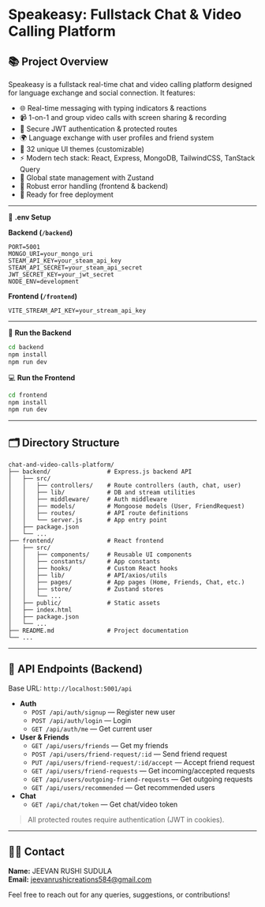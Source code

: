 # Speakeasy: Fullstack Chat & Video Calling Platform

## 📚 Project Overview
Speakeasy is a fullstack real-time chat and video calling platform designed for language exchange and social connection. It features:

- 🌐 Real-time messaging with typing indicators & reactions
- 📹 1-on-1 and group video calls with screen sharing & recording
- 🔐 Secure JWT authentication & protected routes
- 🌍 Language exchange with user profiles and friend system
- 🎨 32 unique UI themes (customizable)
- ⚡ Modern tech stack: React, Express, MongoDB, TailwindCSS, TanStack Query
- 🧠 Global state management with Zustand
- 🚨 Robust error handling (frontend & backend)
- 🚀 Ready for free deployment


---

🧪 **.env Setup**

**Backend (`/backend`)**
```
PORT=5001
MONGO_URI=your_mongo_uri
STEAM_API_KEY=your_steam_api_key
STEAM_API_SECRET=your_steam_api_secret
JWT_SECRET_KEY=your_jwt_secret
NODE_ENV=development
```

**Frontend (`/frontend`)**
```
VITE_STREAM_API_KEY=your_stream_api_key
```

---

🔧 **Run the Backend**
```bash
cd backend
npm install
npm run dev
```

💻 **Run the Frontend**
```bash
cd frontend
npm install
npm run dev
```

---



## 🗂️ Directory Structure

```
chat-and-video-calls-platform/
├── backend/                # Express.js backend API
│   ├── src/
│   │   ├── controllers/    # Route controllers (auth, chat, user)
│   │   ├── lib/            # DB and stream utilities
│   │   ├── middleware/     # Auth middleware
│   │   ├── models/         # Mongoose models (User, FriendRequest)
│   │   ├── routes/         # API route definitions
│   │   └── server.js       # App entry point
│   ├── package.json
│   └── ...
├── frontend/               # React frontend
│   ├── src/
│   │   ├── components/     # Reusable UI components
│   │   ├── constants/      # App constants
│   │   ├── hooks/          # Custom React hooks
│   │   ├── lib/            # API/axios/utils
│   │   ├── pages/          # App pages (Home, Friends, Chat, etc.)
│   │   ├── store/          # Zustand stores
│   │   └── ...
│   ├── public/             # Static assets
│   ├── index.html
│   ├── package.json
│   └── ...
├── README.md               # Project documentation
└── ...
```

---

## 📡 API Endpoints (Backend)

Base URL: `http://localhost:5001/api`

- **Auth**
  - `POST /api/auth/signup` — Register new user
  - `POST /api/auth/login` — Login
  - `GET /api/auth/me` — Get current user
- **User & Friends**
  - `GET /api/users/friends` — Get my friends
  - `POST /api/users/friend-request/:id` — Send friend request
  - `PUT /api/users/friend-request/:id/accept` — Accept friend request
  - `GET /api/users/friend-requests` — Get incoming/accepted requests
  - `GET /api/users/outgoing-friend-requests` — Get outgoing requests
  - `GET /api/users/recommended` — Get recommended users
- **Chat**
  - `GET /api/chat/token` — Get chat/video token

> All protected routes require authentication (JWT in cookies).

---

## 🧑‍💻 Contact

**Name:** JEEVAN RUSHI SUDULA  
**Email:** jeevanrushicreations584@gmail.com

Feel free to reach out for any queries, suggestions, or contributions!
